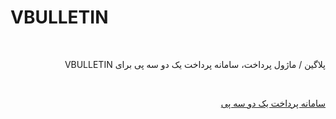 # VBULLETIN
<br>
<p dir="rtl">
پلاگین / ماژول پرداخت، سامانه پرداخت یک دو سه پی برای VBULLETIN
</p>
<br>
<p dir="rtl">
<a href="https://123pay.ir">سامانه پرداخت یک دو سه پی</a>
</p>
